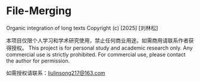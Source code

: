 # File-Merging
Organic integration of long texts
Copyright (c) [2025] [刘林松]

本项目仅限个人学习和学术研究使用，禁止任何商业用途。如需商用请联系作者获得授权。
This project is for personal study and academic research only. Any commercial use is strictly prohibited. For commercial use, please contact the author for permission.

如需授权请联系：liulinsong217@163.com
